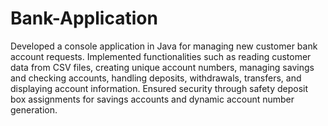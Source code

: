 # Bank-Application

Developed a console application in Java for managing new customer bank account requests.
Implemented functionalities such as reading customer data from CSV files, creating unique account numbers, managing savings
and checking accounts, handling deposits, withdrawals, transfers, and displaying account information.
Ensured security through safety deposit box assignments for savings accounts and dynamic account number generation.
